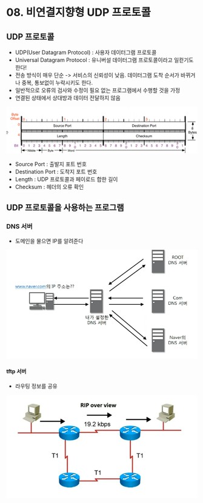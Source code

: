 # 08. 비연결지향형 UDP 프로토콜
## UDP 프로토콜
- UDP(User Datagram Protocol) : 사용자 데이터그램 프로토콜
- Universal Datagram Protocol : 유니버설 데이터그램 프로토콜이라고 일컫기도 한다!
- 전송 방식이 매우 단순 -> 서비스의 신뢰성이 낮음. 데이터그램 도착 순서가 바뀌거나 중복, 통보없이 누락시키도 한다.
- 일반적으로 오류의 검사와 수정이 필요 없는 프로그램에서 수행할 것을 가정
- 연결된 상태에서 상대방과 데이터 전달하지 않음

![img.png](imgs/img.png)

- Source Port : 출발지 포트 번호
- Destination Port : 도착지 포트 번호
- Length : UDP 프로토콜과 페이로드 합한 길이
- Checksum : 헤더의 오류 확인

## UDP 프로토콜을 사용하는 프로그램
### DNS 서버
- 도메인을 물으면 IP를 알려준다

![img_1.png](imgs/img_1.png)

#### tftp 서버
- 라우팅 정보를 공유

![img_2.png](imgs/img_2.png)